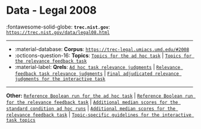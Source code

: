 # Data - Legal 2008 

:fontawesome-solid-globe: **`trec.nist.gov`**: [`https://trec.nist.gov/data/legal08.html`](https://trec.nist.gov/data/legal08.html)

---

- :material-database: **Corpus**: [`https://trec-legal.umiacs.umd.edu/#2008`](https://trec-legal.umiacs.umd.edu/#2008)
- :octicons-question-16: **Topics**: [`Topics for the ad hoc task`](https://trec.nist.gov/data/legal/08/topicsL08_v3.zip) | [`Topics for the relevance feedback task`](https://trec.nist.gov/data/legal/08/topicsRF08.zip)
- :material-label: **Qrels**: [`Ad hoc task relevance judgments`](https://trec.nist.gov/data/legal/08/resultsL08.zip) | [`Relevance feedback task relevance judgments`](https://trec.nist.gov/data/legal/08/resultsRF08.zip) | [`Final adjudicated relevance judgments for the interactive task`](https://trec.nist.gov/data/legal/08/LT_Int_FinalAssessments.txt)


---

**Other:** [`Reference Boolean run for the ad hoc task`](https://trec.nist.gov/data/legal/08/refL08B.gz) | [`Reference Boolean run for the relevance feedback task`](https://trec.nist.gov/data/legal/08/refRF08B.gz) | [`Additional median scores for the standard condition ad hoc runs`](https://trec.nist.gov/data/legal/08/mediansL08.zip) | [`Additional median scores for the relevance feedback task`](https://trec.nist.gov/data/legal/08/mediansRF08.zip) | [`Topic-specific guidelines for the interactive task topics`](https://trec.nist.gov/data/legal/08/LegalInteractive_TopicGuidelines_2008.pdf)
